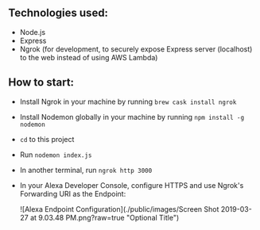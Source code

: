## Technologies used:

- Node.js
- Express
- Ngrok (for development, to securely expose Express server (localhost) to the web instead of using AWS Lambda)

## How to start:

- Install Ngrok in your machine by running `brew cask install ngrok`
- Install Nodemon globally in your machine by running `npm install -g nodemon`
- `cd` to this project
- Run `nodemon index.js`
- In another terminal, run `ngrok http 3000`
- In your Alexa Developer Console, configure HTTPS and use Ngrok's Forwarding URI as the Endpoint:

  ![Alexa Endpoint Configuration](./public/images/Screen Shot 2019-03-27 at 9.03.48 PM.png?raw=true "Optional Title")
